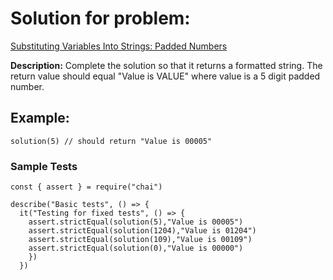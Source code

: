 # Solution for problem:

[Substituting Variables Into Strings: Padded Numbers](https://www.codewars.com/kata/51c89385ee245d7ddf000001)

**Description:**
Complete the solution so that it returns a formatted string. The return value should equal "Value is VALUE" where value is a 5 digit padded number.

## Example:

```plaintext
solution(5) // should return "Value is 00005"
```

### Sample Tests

```plaintext
const { assert } = require("chai")

describe("Basic tests", () => {
  it("Testing for fixed tests", () => {
    assert.strictEqual(solution(5),"Value is 00005")
    assert.strictEqual(solution(1204),"Value is 01204")
    assert.strictEqual(solution(109),"Value is 00109")
    assert.strictEqual(solution(0),"Value is 00000")
    })
  })
```
